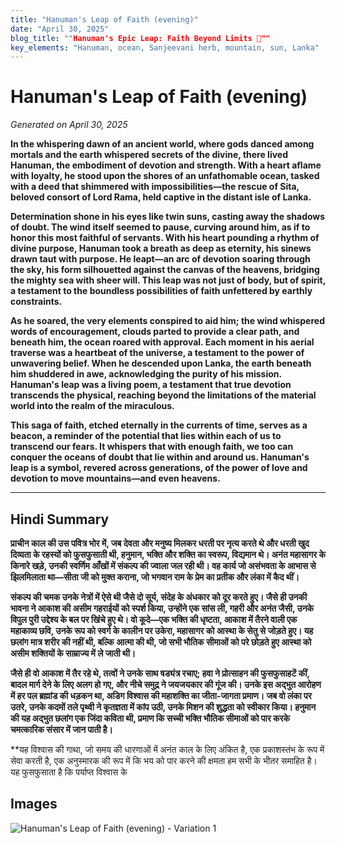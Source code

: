 ```yaml
---
title: "Hanuman's Leap of Faith (evening)"
date: "April 30, 2025"
blog_title: ""Hanuman's Epic Leap: Faith Beyond Limits 🚀""
key_elements: "Hanuman, ocean, Sanjeevani herb, mountain, sun, Lanka"
---
```


# Hanuman's Leap of Faith (evening)

*Generated on April 30, 2025*

**In the whispering dawn of an ancient world, where gods danced among mortals and the earth whispered secrets of the divine, there lived Hanuman, the embodiment of devotion and strength. With a heart aflame with loyalty, he stood upon the shores of an unfathomable ocean, tasked with a deed that shimmered with impossibilities—the rescue of Sita, beloved consort of Lord Rama, held captive in the distant isle of Lanka.**

**Determination shone in his eyes like twin suns, casting away the shadows of doubt. The wind itself seemed to pause, curving around him, as if to honor this most faithful of servants. With his heart pounding a rhythm of divine purpose, Hanuman took a breath as deep as eternity, his sinews drawn taut with purpose. He leapt—an arc of devotion soaring through the sky, his form silhouetted against the canvas of the heavens, bridging the mighty sea with sheer will. This leap was not just of body, but of spirit, a testament to the boundless possibilities of faith unfettered by earthly constraints.**

**As he soared, the very elements conspired to aid him; the wind whispered words of encouragement, clouds parted to provide a clear path, and beneath him, the ocean roared with approval. Each moment in his aerial traverse was a heartbeat of the universe, a testament to the power of unwavering belief. When he descended upon Lanka, the earth beneath him shuddered in awe, acknowledging the purity of his mission. Hanuman's leap was a living poem, a testament that true devotion transcends the physical, reaching beyond the limitations of the material world into the realm of the miraculous.**

**This saga of faith, etched eternally in the currents of time, serves as a beacon, a reminder of the potential that lies within each of us to transcend our fears. It whispers that with enough faith, we too can conquer the oceans of doubt that lie within and around us. Hanuman's leap is a symbol, revered across generations, of the power of love and devotion to move mountains—and even heavens.**

---

## Hindi Summary

**प्राचीन काल की उस पवित्र भोर में, जब देवता और मनुष्य मिलकर धरती पर नृत्य करते थे और धरती खुद दिव्यता के रहस्यों को फुसफुसाती थी, हनुमान, भक्ति और शक्ति का स्वरूप, विद्यमान थे। अनंत महासागर के किनारे खड़े, उनकी स्वर्णिम आँखों में संकल्प की ज्वाला जल रही थी। वह कार्य जो असंभवता के आभास से झिलमिलाता था—सीता जी को मुक्त कराना, जो भगवान राम के प्रेम का प्रतीक और लंका में कैद थीं।**

**संकल्प की चमक उनके नेत्रों में ऐसे थी जैसे दो सूर्य, संदेह के अंधकार को दूर करते हुए। जैसे ही उनकी भावना ने आकाश की असीम गहराईयों को स्पर्श किया, उन्होंने एक सांस ली, गहरी और अनंत जैसी, उनके विपुल पुरी उद्देश्य के बल पर खिंचे हुए थे। वो कूदे—एक भक्ति की धृष्टता, आकाश में तैरने वाली एक महाकाव्य छवि, उनके रूप को स्वर्ग के कालीन पर उकेरा, महासागर को आस्था के सेतु से जोड़ते हुए। यह छलांग मात्र शरीर की नहीं थी, बल्कि आत्मा की थी, जो सभी भौतिक सीमाओं को परे छोड़ते हुए आस्था को असीम शक्तियों के साम्राज्य में ले जाती थी।**

**जैसे ही वो आकाश में तैर रहे थे, तत्वों ने उनके साथ षड्यंत्र रचाए; हवा ने प्रोत्साहन की फुसफुसाहटें कीं, बादल मार्ग देने के लिए अलग हो गए, और नीचे समुद्र ने जयजयकार की गूंज की। उनके इस अद्भुत आरोहण में हर पल ब्रह्मांड की धड़कन था, अडिग विश्वास की महाशक्ति का जीता-जागता प्रमाण। जब वो लंका पर उतरे, उनके कदमों तले पृथ्वी ने कृतज्ञता में कांप उठी, उनके मिशन की शुद्धता को स्वीकार किया। हनुमान की यह अद्भुत छलांग एक जिंदा कविता थी, प्रमाण कि सच्ची भक्ति भौतिक सीमाओं को पार करके चमत्कारिक संसार में जान पाती है।**

**यह विश्वास की गाथा, जो समय की धारणाओं में अनंत काल के लिए अंकित है, एक प्रकाशस्तंभ के रूप में सेवा करती है, एक अनुस्मारक की रूप में कि भय को पार करने की क्षमता हम सभी के भीतर समाहित है। यह फुसफुसाता है कि पर्याप्त विश्वास के

## Images

![Hanuman's Leap of Faith (evening) - Variation 1](https://oaidalleapiprodscus.blob.core.windows.net/private/org-J70Xqapa45MPR5XAo7pBs9K6/user-t32ELGEj2UVajMpjeMSrxF1Z/img-5y6HdrAh0Tf9aSp3eBh2LiMU.png?st=2025-04-30T19%3A55%3A23Z&se=2025-04-30T21%3A55%3A23Z&sp=r&sv=2024-08-04&sr=b&rscd=inline&rsct=image/png&skoid=cc612491-d948-4d2e-9821-2683df3719f5&sktid=a48cca56-e6da-484e-a814-9c849652bcb3&skt=2025-04-30T00%3A34%3A57Z&ske=2025-05-01T00%3A34%3A57Z&sks=b&skv=2024-08-04&sig=Zby62j63210TqheOMHzDAbkMuyya9wGMj7T68Ocjopc%3D)
